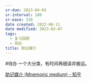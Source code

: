 ```yaml
---
sr-due: 2023-04-03
sr-interval: 180
sr-ease: 310
date created: 2022-08-11
date modified: 2023-03-07
tags:
  - 复习回顾
  - 待办
title: 助记媒介
---
```


#待办 一个大分类，有时间再细读并搬运。

[助记媒介 (Mnemonic medium) - 知乎](https://zhuanlan.zhihu.com/p/459483765)
